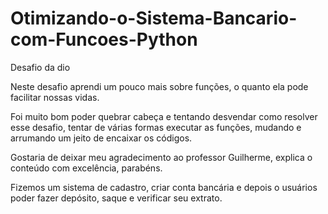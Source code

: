 # Otimizando-o-Sistema-Bancario-com-Funcoes-Python
 Desafio da dio

 Neste desafio aprendi um pouco mais sobre funções, o quanto ela pode facilitar nossas vidas.

 Foi muito bom poder quebrar cabeça e tentando desvendar como resolver esse desafio, tentar de várias formas
 executar as funções, mudando e arrumando um jeito de encaixar os códigos.

 Gostaria de deixar meu agradecimento ao professor Guilherme, explica o conteúdo com excelência, parabéns. 

 Fizemos um sistema de cadastro, criar conta bancária e depois o usuários poder fazer depósito, saque e verificar seu extrato.
